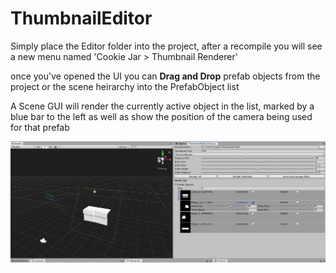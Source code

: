 # ThumbnailEditor

Simply place the Editor folder into the project, 
after a recompile you will see a new menu named 'Cookie Jar > Thumbnail Renderer'

once you've opened the UI you can **Drag and Drop** prefab objects 
from the project or the scene heirarchy into the PrefabObject list

A Scene GUI will render the currently active object in the list, marked by a blue bar to the left
as well as show the position of the camera being used for that prefab

![image](https://github.com/Cookie042/ThumbnailEditor/blob/master/Screenshot.png)
